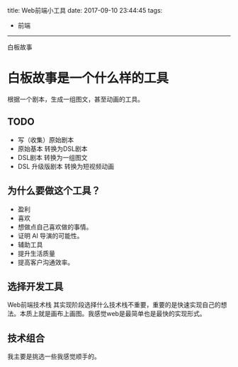title:  Web前端小工具
date: 2017-09-10 23:44:45
tags: 
- 前端
---

白板故事
<!--more-->
# 白板故事是一个什么样的工具
根据一个剧本，生成一组图文，甚至动画的工具。
## TODO 
- 写（收集）原始剧本
- 原始基本 转换为DSL剧本
- DSL剧本 转换为一组图文
- DSL 升级版剧本 转换为短视频动画

## 为什么要做这个工具？
- 盈利
- 喜欢
- 想做点自己喜欢做的事情。
- 证明 AI 导演的可能性。
- 辅助工具
- 提升生活质量
- 提高客户沟通效率。

## 选择开发工具
Web前端技术栈
其实现阶段选择什么技术栈不重要，重要的是快速实现自己的想法。本质上就是画布上画图。我感觉web是最简单也是最快的实现形式。

## 技术组合
我主要是挑选一些我感觉顺手的。
